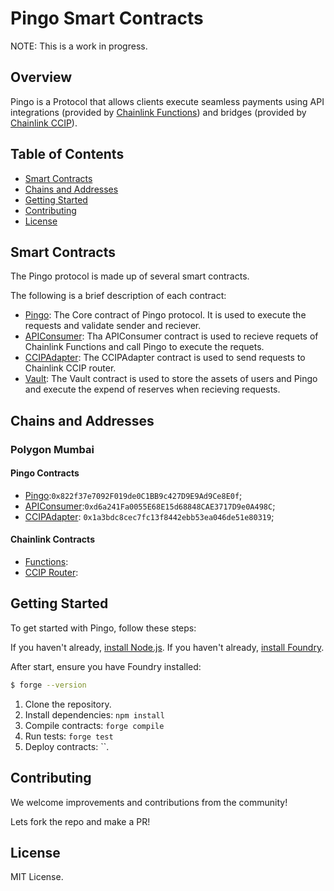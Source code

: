 # Pingo Smart Contracts

NOTE: This is a work in progress.

## Overview

Pingo is a Protocol that allows clients execute seamless payments using API integrations (provided by [Chainlink Functions](https://docs.chain.link/chainlink-functions)) and bridges (provided by [Chainlink CCIP](https://dev.chain.link/products/ccip)).

## Table of Contents

- [Smart Contracts](#smart-contracts)
- [Chains and Addresses](#chains-and-addresses)
- [Getting Started](#getting-started)
- [Contributing](#contributing)
- [License](#license)

## Smart Contracts

The Pingo protocol is made up of several smart contracts. 

The following is a brief description of each contract:

- [Pingo](./src/Pingo.sol): The Core contract of Pingo protocol. It is used to execute the requests and validate sender and reciever.
- [APIConsumer](./src/APIConsumer.sol): Tha APIConsumer contract is used to recieve requets of Chainlink Functions and call Pingo to execute the requets.
- [CCIPAdapter](./src/CCIPAdapter.sol): The CCIPAdapter contract is used to send requests to Chainlink CCIP router.
- [Vault](./src/Vault.sol): The Vault contract is used to store the assets of users and Pingo and execute the expend of reserves when recieving requests.

## Chains and Addresses

### Polygon Mumbai

#### Pingo Contracts

- [Pingo](https://mumbai.polygonscan.com/address/0x822f37e7092F019de0C1BB9c427D9E9Ad9Ce8E0f):`0x822f37e7092F019de0C1BB9c427D9E9Ad9Ce8E0f`;
- [APIConsumer](https://mumabi.polygonscan.com/address/0xd6a241Fa0055E68E15d68848CAE3717D9e0A498C):`0xd6a241Fa0055E68E15d68848CAE3717D9e0A498C`;
- [CCIPAdapter](https://mumbai.polygonscan.com/address/0x1a3bdc8cec7fc13f8442ebb53ea046de51e80319): `0x1a3bdc8cec7fc13f8442ebb53ea046de51e80319`;

#### Chainlink Contracts

- [Functions]():
- [CCIP Router]():

## Getting Started

To get started with Pingo, follow these steps:

If you haven't already, [install Node.js](https://nodejs.org/).
If you haven't already, [install Foundry](https://book.getfoundry.sh/).

After start, ensure you have Foundry installed:

```bash
$ forge --version
```

1. Clone the repository.
2. Install dependencies: `npm install`
3. Compile contracts: `forge compile`
4. Run tests: `forge test`
5. Deploy contracts: ``. 

## Contributing

We welcome improvements and contributions from the community! 

Lets fork the repo and make a PR!

## License

MIT License.